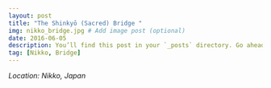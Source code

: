 ```yaml
---
layout: post
title: "The Shinkyō (Sacred) Bridge "
img: nikko_bridge.jpg # Add image post (optional)
date: 2016-06-05
description: You’ll find this post in your `_posts` directory. Go ahead and edit it and re-build the site to see your changes. # Add post description (optional)
tag: [Nikko, Bridge]
---
```

*Location: Nikko, Japan*
